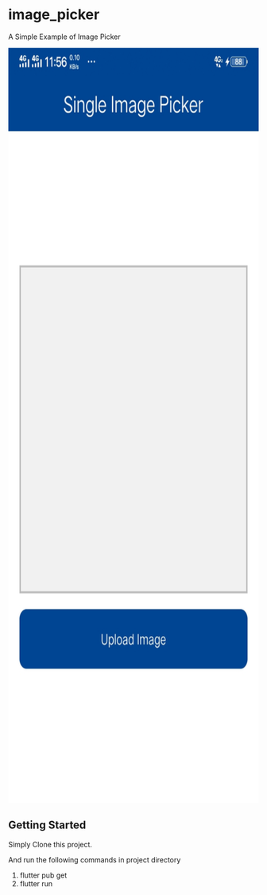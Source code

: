 # image_picker

A Simple Example of Image Picker

<img src="https://github.com/codebiters/flutter-single-image-picker-example/blob/main/demo1.jpg" width="720" height="1520" />

## Getting Started

Simply Clone this project.

And run the following commands in project directory
1. flutter pub get 
2. flutter run
